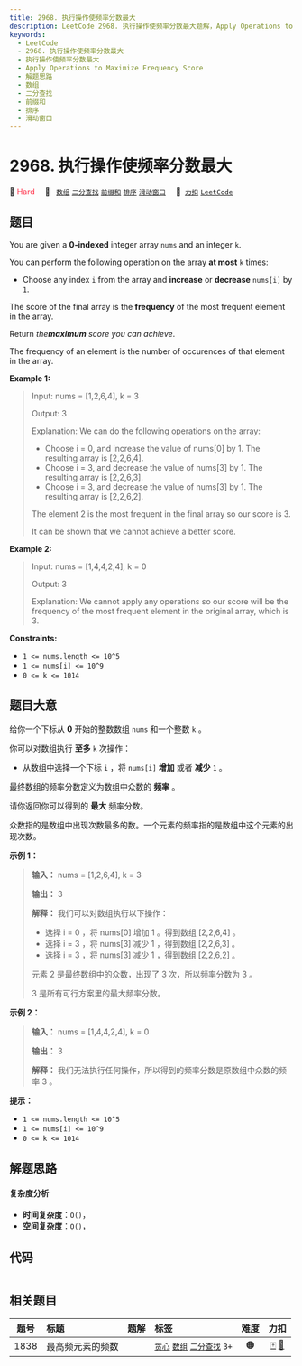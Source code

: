 ```yaml
---
title: 2968. 执行操作使频率分数最大
description: LeetCode 2968. 执行操作使频率分数最大题解，Apply Operations to Maximize Frequency Score，包含解题思路、复杂度分析以及完整的 JavaScript 代码实现。
keywords:
  - LeetCode
  - 2968. 执行操作使频率分数最大
  - 执行操作使频率分数最大
  - Apply Operations to Maximize Frequency Score
  - 解题思路
  - 数组
  - 二分查找
  - 前缀和
  - 排序
  - 滑动窗口
---
```


# 2968. 执行操作使频率分数最大

🔴 <font color=#ff334b>Hard</font>&emsp; 🔖&ensp; [`数组`](/tag/array.md) [`二分查找`](/tag/binary-search.md) [`前缀和`](/tag/prefix-sum.md) [`排序`](/tag/sorting.md) [`滑动窗口`](/tag/sliding-window.md)&emsp; 🔗&ensp;[`力扣`](https://leetcode.cn/problems/apply-operations-to-maximize-frequency-score) [`LeetCode`](https://leetcode.com/problems/apply-operations-to-maximize-frequency-score)

## 题目

You are given a **0-indexed** integer array `nums` and an integer `k`.

You can perform the following operation on the array **at most** `k` times:

  * Choose any index `i` from the array and **increase** or **decrease** `nums[i]` by `1`.

The score of the final array is the **frequency** of the most frequent element
in the array.

Return _the**maximum** score you can achieve_.

The frequency of an element is the number of occurences of that element in the
array.



**Example 1:**

> Input: nums = [1,2,6,4], k = 3
> 
> Output: 3
> 
> Explanation: We can do the following operations on the array:
> - Choose i = 0, and increase the value of nums[0] by 1. The resulting array is [2,2,6,4].
> - Choose i = 3, and decrease the value of nums[3] by 1. The resulting array is [2,2,6,3].
> - Choose i = 3, and decrease the value of nums[3] by 1. The resulting array is [2,2,6,2].
> 
> The element 2 is the most frequent in the final array so our score is 3.
> 
> It can be shown that we cannot achieve a better score.

**Example 2:**

> Input: nums = [1,4,4,2,4], k = 0
> 
> Output: 3
> 
> Explanation: We cannot apply any operations so our score will be the frequency of the most frequent element in the original array, which is 3.

**Constraints:**

  * `1 <= nums.length <= 10^5`
  * `1 <= nums[i] <= 10^9`
  * `0 <= k <= 1014`


## 题目大意

给你一个下标从 **0**  开始的整数数组 `nums` 和一个整数 `k` 。

你可以对数组执行 **至多**  `k` 次操作：

  * 从数组中选择一个下标 `i` ，将 `nums[i]` **增加**  或者 **减少**  `1` 。

最终数组的频率分数定义为数组中众数的 **频率**  。

请你返回你可以得到的 **最大**  频率分数。

众数指的是数组中出现次数最多的数。一个元素的频率指的是数组中这个元素的出现次数。



**示例 1：**

> 
> 
> 
> 
> 
> **输入：** nums = [1,2,6,4], k = 3
> 
> **输出：** 3
> 
> **解释：** 我们可以对数组执行以下操作：
> - 选择 i = 0 ，将 nums[0] 增加 1 。得到数组 [2,2,6,4] 。
> - 选择 i = 3 ，将 nums[3] 减少 1 ，得到数组 [2,2,6,3] 。
> - 选择 i = 3 ，将 nums[3] 减少 1 ，得到数组 [2,2,6,2] 。
> 
> 元素 2 是最终数组中的众数，出现了 3 次，所以频率分数为 3 。
> 
> 3 是所有可行方案里的最大频率分数。
> 
> 

**示例 2：**

> 
> 
> 
> 
> 
> **输入：** nums = [1,4,4,2,4], k = 0
> 
> **输出：** 3
> 
> **解释：** 我们无法执行任何操作，所以得到的频率分数是原数组中众数的频率 3 。
> 
> 



**提示：**

  * `1 <= nums.length <= 10^5`
  * `1 <= nums[i] <= 10^9`
  * `0 <= k <= 1014`


## 解题思路

#### 复杂度分析

- **时间复杂度**：`O()`，
- **空间复杂度**：`O()`，

## 代码

```javascript

```

## 相关题目

<!-- prettier-ignore -->
| 题号 | 标题 | 题解 | 标签 | 难度 | 力扣 |
| :------: | :------ | :------: | :------ | :------: | :------: |
| 1838 | 最高频元素的频数 |  |  [`贪心`](/tag/greedy.md) [`数组`](/tag/array.md) [`二分查找`](/tag/binary-search.md) `3+` | 🟠 | [🀄️](https://leetcode.cn/problems/frequency-of-the-most-frequent-element) [🔗](https://leetcode.com/problems/frequency-of-the-most-frequent-element) |